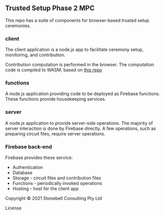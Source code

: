## Trusted Setup Phase 2 MPC

This repo has a suite of components for browser-based trusted setup ceremonies. 

### client
The client application is a node.js app to facilitate ceremony setup, monitoring, and contribution. 

Contribution computation is performed in the browser. The computation code
is compiled to WASM, based on [this repo](https://github.com/glamperd/phase2-bn254)

### functions
A node.js application providing code to be deployed as Firebase functions. These functions provide housekeeping services.

### server
A node.js application to provide server-side operations. The majority of server interaction is done by Firebase directly. A few operations, such as preparing circuit files, require server operations.

### Firebase back-end
Firebase provides these service:
* Authentication
* Database
* Storage - circuit files and contribution files
* Functions - periodically invoked operations
* Hosting - host for the client app


Copyright ©️ 2021 Stonebell Consulting Pty Ltd

License